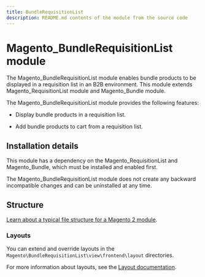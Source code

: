 ```yaml
---
title: BundleRequisitionList
description: README.md contents of the module from the source code
---
```


# Magento_BundleRequisitionList module

The Magento_BundleRequisitionList module enables bundle products to be displayed in a requisition list in an B2B environment. This module extends Magento_RequisitionList module and Magento_Bundle module.

The Magento_BundleRequisitionList module provides the following features:

* Display bundle products in a requisition list.

* Add bundle products to cart from a requisition list.

## Installation details

This module has a dependency on the Magento_RequisitionList and Magento_Bundle, which must be installed and enabled first.

The Magento_BundleRequisitionList module does not create any backward incompatible changes and can be uninstalled at any time.

## Structure

[Learn about a typical file structure for a Magento 2 module](https://devdocs.magento.com/guides/v2.4/extension-dev-guide/build/module-file-structure.html).

### Layouts

You can extend and override layouts in the `Magento\BundleRequisitionList\view\frontend\layout` directories.

For more information about layouts, see the [Layout documentation](https://devdocs.magento.com/guides/v2.4/frontend-dev-guide/layouts/layout-overview.html).
